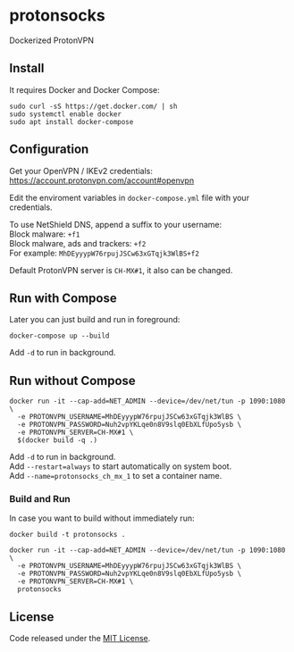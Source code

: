 # protonsocks

Dockerized ProtonVPN

## Install
It requires Docker and Docker Compose:
```
sudo curl -sS https://get.docker.com/ | sh
sudo systemctl enable docker
sudo apt install docker-compose
```

## Configuration
Get your OpenVPN / IKEv2 credentials:\
https://account.protonvpn.com/account#openvpn

Edit the enviroment variables in `docker-compose.yml` file with your credentials.

To use NetShield DNS, append a suffix to your username:\
Block malware: `+f1`\
Block malware, ads and trackers: `+f2`\
For example: `MhDEyyypW76rpujJSCw63xGTqjk3WlBS+f2`

Default ProtonVPN server is `CH-MX#1`, it also can be changed.

## Run with Compose
Later you can just build and run in foreground:
```
docker-compose up --build
```
Add `-d` to run in background.

## Run without Compose
```
docker run -it --cap-add=NET_ADMIN --device=/dev/net/tun -p 1090:1080 \
  -e PROTONVPN_USERNAME=MhDEyyypW76rpujJSCw63xGTqjk3WlBS \
  -e PROTONVPN_PASSWORD=Nuh2vpYKLqe0n8V9slq0EbXLfUpo5ysb \
  -e PROTONVPN_SERVER=CH-MX#1 \
  $(docker build -q .)
```
Add `-d` to run in background.\
Add `--restart=always` to start automatically on system boot.\
Add `--name=protonsocks_ch_mx_1` to set a container name.

### Build and Run
In case you want to build without immediately run:
```
docker build -t protonsocks .

docker run -it --cap-add=NET_ADMIN --device=/dev/net/tun -p 1090:1080 \
  -e PROTONVPN_USERNAME=MhDEyyypW76rpujJSCw63xGTqjk3WlBS \
  -e PROTONVPN_PASSWORD=Nuh2vpYKLqe0n8V9slq0EbXLfUpo5ysb \
  -e PROTONVPN_SERVER=CH-MX#1 \
  protonsocks
```

## License
Code released under the [MIT License](https://github.com/LuKks/protonsocks/blob/master/LICENSE).
